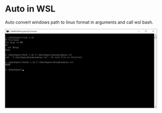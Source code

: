 # Auto in WSL

Auto convert windows path to linux format in arguments and call wsl bash.

![Snipaste](https://raw.githubusercontent.com/sxul/AutoInWSL/master/Snipaste.png)